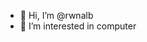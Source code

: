 - 👋 Hi, I’m @rwnalb
- 👀 I’m interested in computer 

<!---
rwnalb/rwnalb is a ✨ special ✨ repository because its `README.md` (this file) appears on your GitHub profile.
You can click the Preview link to take a look at your changes.
--->

